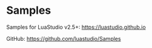 # Samples

Samples for LuaStudio v2.5+:
https://luastudio.github.io

GitHub:
https://github.com/luastudio/Samples